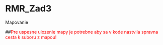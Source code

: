 # RMR_Zad3
Mapovanie

##<font color="red">Pre uspesne ulozenie mapy je potrebne aby sa v kode nastvila spravna cesta k suboru z mapou!</font>
